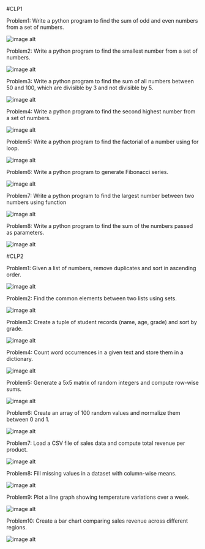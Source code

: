 #CLP1

Problem1: Write a python program to find the sum of odd and even numbers from a set of numbers.

![image alt](https://github.com/zimcsegub/CSE316/blob/main/Screenshot%20from%202025-02-10%2015-49-20.png?raw=true)

Problem2: Write a python program to find the smallest number from a set of numbers.

![image alt](https://github.com/zimcsegub/CSE316/blob/main/Screenshot%20from%202025-02-10%2015-51-08.png?raw=true)

Problem3: Write a python program to find the sum of all numbers between 50 and 100, which are divisible by 3 and not divisible by 5.

![image alt](https://github.com/zimcsegub/CSE316/blob/main/Screenshot%20from%202025-02-10%2020-49-04.png?raw=true)

Problem4: Write a python program to find the second highest number from a set of numbers.

![image alt](https://github.com/zimcsegub/CSE316/blob/main/Screenshot%20from%202025-02-10%2020-49-23.png?raw=true)

Problem5: Write a python program to find the factorial of a number using for loop.

![image alt](https://github.com/zimcsegub/CSE316/blob/main/Screenshot%20from%202025-02-10%2020-49-39.png?raw=true)

Problem6: Write a python program to generate Fibonacci series.

![image alt](https://github.com/zimcsegub/CSE316/blob/main/Screenshot%20from%202025-02-10%2020-49-56.png?raw=true)

Problem7: Write a python program to find the largest number between two numbers using function

![image alt](https://github.com/zimcsegub/CSE316/blob/main/Screenshot%20from%202025-02-10%2020-50-12.png?raw=true)

Problem8: Write a python program to find the sum of the numbers passed as parameters.

![image alt](https://github.com/zimcsegub/CSE316/blob/main/Screenshot%20from%202025-02-10%2020-50-24.png?raw=true)



#CLP2

Problem1: Given a list of numbers, remove duplicates and sort in ascending order.

![image alt](https://github.com/zimcsegub/CSE316/blob/main/ss1.png?raw=true)

Problem2: Find the common elements between two lists using sets.

![image alt](https://github.com/zimcsegub/CSE316/blob/main/ss2.png?raw=true)

Problem3: Create a tuple of student records (name, age, grade) and sort by grade.

![image alt](https://github.com/zimcsegub/CSE316/blob/main/ss3.png?raw=true)

Problem4: Count word occurrences in a given text and store them in a dictionary.

![image alt](https://github.com/zimcsegub/CSE316/blob/main/ss4.png?raw=true)

Problem5: Generate a 5x5 matrix of random integers and compute row-wise sums.

![image alt](https://github.com/zimcsegub/CSE316/blob/main/ss5.png?raw=true)

Problem6: Create an array of 100 random values and normalize them between 0 and 1.

![image alt](https://github.com/zimcsegub/CSE316/blob/main/ss6.png?raw=true)

Problem7: Load a CSV file of sales data and compute total revenue per product.

![image alt](https://github.com/zimcsegub/CSE316/blob/main/ss7.png?raw=true)

Problem8: Fill missing values in a dataset with column-wise means.

![image alt](https://github.com/zimcsegub/CSE316/blob/main/ss8.png?raw=true)

Problem9: Plot a line graph showing temperature variations over a week.

![image alt](https://github.com/zimcsegub/CSE316/blob/main/ss9.png?raw=true)

Problem10: Create a bar chart comparing sales revenue across different regions.

![image alt](https://github.com/zimcsegub/CSE316/blob/main/ss10.png?raw=true)
